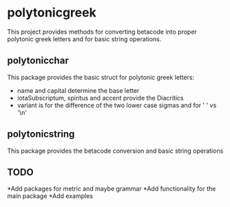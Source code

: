 # polytonicgreek

This project provides methods for converting betacode into proper polytonic greek letters and for basic string operations.

## polytonicchar

This package provides the basic struct for polytonic greek letters:
* name and capital determine the base letter
* iotaSubscriptum, spiritus and accent provide the Diacritics
* variant is for the difference of the two lower case sigmas and for ' ' vs '\n'

## polytonicstring

This package provides the betacode conversion and basic string operations

## TODO

*Add packages for metric and maybe grammar
*Add functionality for the main package
*Add examples
